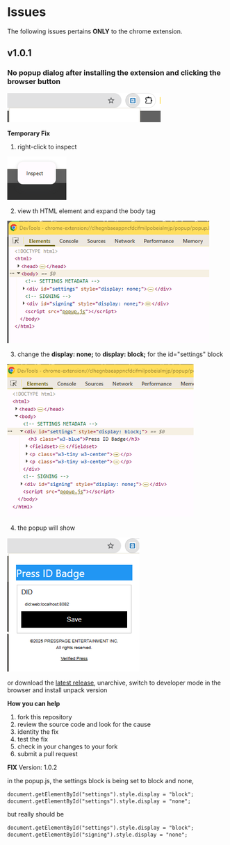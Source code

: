 # Issues
The following issues pertains **ONLY** to the chrome extension.

## v1.0.1

### No popup dialog after installing the extension and clicking the browser button

![no-popup](../../images/issues/chrome/v1.0.1/1-nopopup.png)

**Temporary Fix**
1. right-click to inspect

![inspect](../../images/issues/chrome/v1.0.1/2-right-click-inspect.png)

2. view th HTML element and expand the body tag

![expand body tag](../../images/issues/chrome/v1.0.1/3-view-elements-expand-body.png)

3. change the **display: none;** to **display: block;** for the id="settings" block

![change display](../../images/issues/chrome/v1.0.1/4-change-display-from-none-to-block.png)

4. the popup will show

![popup show](../../images/issues/chrome/v1.0.1/5-popup-showing.png)

or download the [latest release](https://github.com/VerifiedPress/press-id-badge/releases), unarchive, switch to developer mode in the browser and install unpack version

**How you can help**
1. fork this repository
2. review the source code and look for the cause
3. identity the fix
4. test the fix
5. check in your changes to your fork
6. submit a pull request

**FIX**
Version: 1.0.2

in the popup.js, the settings block is being set to block and none,

```
document.getElementById("settings").style.display = "block";
document.getElementById("settings").style.display = "none";
```
but really should be
```
document.getElementById("settings").style.display = "block";
document.getElementById("signing").style.display = "none";
```